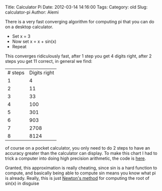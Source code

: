 Title: Calculator Pi
Date: 2012-03-14 14:16:00
Tags: 
Category: old
Slug: calculator-pi
Author: Alemi

There is a very fast converging algorithm for computing pi that you can do on a desktop calculator.
<ul><li>Set x = 3</li><li>Now set x = x + sin(x)</li><li>Repeat</li></ul><div>This converges ridiculously fast, after 1 step you get 4 digits right, after 2 steps you get 11 correct, in general we find:

<a name='more'></a>
</div><div>
<center><table border="0"><tbody><tr><td># steps </td><td>Digits right </td></tr><tr><td>1 </td><td>4 </td></tr><tr><td>2 </td><td>11 </td></tr><tr><td>3 </td><td>33 </td></tr><tr><td>4 </td><td>100 </td></tr><tr><td>5 </td><td>301 </td></tr><tr><td>6 </td><td>903  </td></tr><tr><td>7 </td><td>2708 </td></tr><tr><td>8 </td><td>8124</td></tr></tbody></table></center>

of course on a pocket calculator, you only need to do 2 steps to have an accuracy greater than the calculator can display.  To make this chart I had to trick a computer into doing high precision arithmetic, the code is <a href="https://gist.github.com/2038329">here</a>.

Granted, this approximation is really cheating, since sin is a hard function to compute, and basically being able to compute sin means you know what pi is already.  Really, this is just <a href="http://en.wikipedia.org/wiki/Newton's_method">Newton's method</a> for computing the root of sin(x) in disguise</div>
